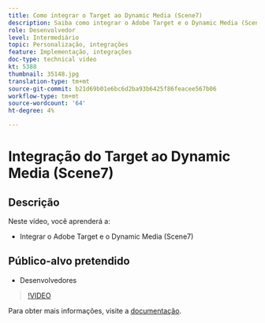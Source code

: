 ```yaml
---
title: Como integrar o Target ao Dynamic Media (Scene7)
description: Saiba como integrar o Adobe Target e o Dynamic Media (Scene7).
role: Desenvolvedor
level: Intermediário
topic: Personalização, integrações
feature: Implementação, integrações
doc-type: technical video
kt: 5388
thumbnail: 35148.jpg
translation-type: tm+mt
source-git-commit: b21d69b01e6bc6d2ba93b6425f86feacee567b06
workflow-type: tm+mt
source-wordcount: '64'
ht-degree: 4%

---
```



# Integração do Target ao Dynamic Media (Scene7)

## Descrição

Neste vídeo, você aprenderá a:

* Integrar o Adobe Target e o Dynamic Media (Scene7)

## Público-alvo pretendido

* Desenvolvedores

>[!VIDEO](https://video.tv.adobe.com/v/35148/?quality=12)

Para obter mais informações, visite a [documentação](https://docs.adobe.com/content/help/en/target/using/administer/scene7-settings.html).
